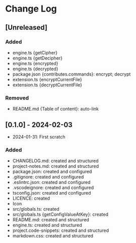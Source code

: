 # Change Log

<!--
## [major.minor.patch] - yyyy-mm-dd
### Added | Fixed | Changed | Removed | Deprecated | Security
- filena.me {section}: description
-->

## [Unreleased]

### Added

- engine.ts {getCipher}
- engine.ts {getDecipher}
- engine.ts {encrypted}
- engine.ts {decrypted}
- package.json {contributes.commands}: encrypt; decrypt
- extension.ts {encryptCurrentFile}
- extension.ts {decryptCurrentFile}

### Removed

- README.md {Table of content}: auto-link

## [0.1.0] - 2024-02-03

- 2024-01-31: First scratch

### Added

- CHANGELOG.md: created and structured
- project-notes.md: created and structured
- package.json: created and configured
- .gitignore: created and configured
- .eslintrc.json: created and configured
- .vscodeignore: created and configured
- tsconfig.json: created and configured
- LICENCE: created
- Icon
- src/globals.ts: created
- src/globals.ts {getConfigValueAtKey}: created
- README.md: created and structured
- engine.ts: created and structured
- project.code-snippets: created and structured
- markdown.css: created and structured
